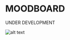 # MOODBOARD

UNDER DEVELOPMENT

![alt text](https://github.com/ourbunka/MOODBOARD/blob/main/moodboard_preview_1.PNG)
